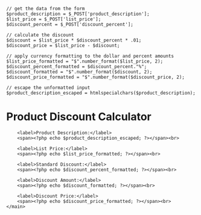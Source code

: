 <?php?>
    // get the data from the form
    $product_description = $_POST['product_description'];
    $list_price = $_POST['list_price'];
    $discount_percent = $_POST['discount_percent'];
    
    // calculate the discount
    $discount = $list_price * $discount_percent * .01;
    $discount_price = $list_price - $discount;
    
    // apply currency formatting to the dollar and percent amounts
    $list_price_formatted = "$".number_format($list_price, 2);
    $discount_percent_formatted = $discount_percent."%";
    $discount_formatted = "$".number_format($discount, 2);
    $discount_price_formatted = "$".number_format($discount_price, 2);            
    
    // escape the unformatted input
    $product_description_escaped = htmlspecialchars($product_description);

<!DOCTYPE html>
<html>
<head>
    <title>Product Discount Calculator</title>
    <link rel="stylesheet" type="text/css" href="main.css">
</head>
<body>
    <main>
        <h1>Product Discount Calculator</h1>

        <label>Product Description:</label>
        <span><?php echo $product_description_escaped; ?></span><br>

        <label>List Price:</label>
        <span><?php echo $list_price_formatted; ?></span><br>

        <label>Standard Discount:</label>
        <span><?php echo $discount_percent_formatted; ?></span><br>

        <label>Discount Amount:</label>
        <span><?php echo $discount_formatted; ?></span><br>

        <label>Discount Price:</label>
        <span><?php echo $discount_price_formatted; ?></span><br>
    </main>
</body>
</html>
